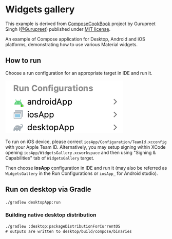 # Widgets gallery

This example is derived from
[ComposeCookBook](https://github.com/Gurupreet/ComposeCookBook) project
by Gurupreet Singh ([@Gurupreet](https://github.com/Gurupreet))
published under [MIT license](third_party/ComposeCookBook_LICENSE.txt).

An example of Compose application for Desktop, Android and iOS platforms, 
demonstrating how to use various Material widgets.

## How to run

Choose a run configuration for an appropriate target in IDE and run it.

![run-configurations.png](run-configurations.png)

To run on iOS device, please correct `iosApp/Configuration/TeamId.xcconfig` with your Apple Team ID.
Alternatively, you may setup signing within XCode opening `iosApp/WidgetsGallery.xcworkspace` and then
using "Signing & Capabilities" tab of `WidgetsGallery` target.

Then choose **iosApp** configuration in IDE and run it
(may also be referred as `WidgetsGallery` in the Run Configurations or `iosApp_` for Android studio).

## Run on desktop via Gradle

`./gradlew desktopApp:run`

### Building native desktop distribution
```
./gradlew :desktop:packageDistributionForCurrentOS
# outputs are written to desktop/build/compose/binaries
```
